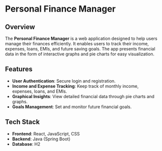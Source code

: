 # Personal Finance Manager

## Overview
The **Personal Finance Manager** is a web application designed to help users manage their finances efficiently. It enables users to track their income, expenses, loans, EMIs, and future saving goals. The app presents financial data in the form of interactive graphs and pie charts for easy visualization.

## Features
- **User Authentication**: Secure login and registration.
- **Income and Expense Tracking**: Keep track of monthly income, expenses, loans, and EMIs.
- **Graphical Insights**: View detailed financial data through pie charts and graphs.
- **Goals Management**: Set and monitor future financial goals.

## Tech Stack
- **Frontend**: React, JavaScript, CSS
- **Backend**: Java (Spring Boot)
- **Database**: H2




